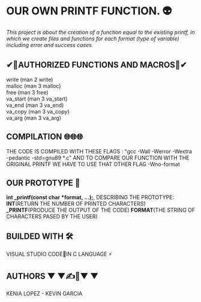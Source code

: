 # OUR OWN **PRINTF** FUNCTION. 👽 #

###### This project is about the creation of a function equal to the existing printf, in which we create files and functions for each format (type of variable) including error and success cases. ######

## ✔📒AUTHORIZED FUNCTIONS AND MACROS📒✔ ##

write (man 2 write)  
malloc (man 3 malloc)  
free (man 3 free)  
va_start (man 3 va_start)  
va_end (man 3 va_end)  
va_copy (man 3 va_copy)  
va_arg (man 3 va_arg)  

## COMPILATION 🌐🌐🌐 ##

THE CODE IS COMPILED WITH THESE FLAGS : "gcc -Wall -Werror -Wextra -pedantic -std=gnu89 *.c"
AND TO COMPARE OUR FUNCTION WITH THE ORIGINAL PRINTF WE HAVE TO USE THAT OTHER FLAG -Wno-format

## OUR PROTOTYPE 📝 ##

**int _printf(const char *format, ...);**, DESCRIBING THE PROTOTYPE: **INT**(RETURN THE NUMBER OF PRINTED CHARACTERS) **_PRINTF**(PRODUCE THE OUTPUT OF THE CODE) **FORMAT**(THE STRING OF CHARACTERS PASED BY THE USER)

## BUILDED WITH 🛠️ ##

VISUAL STUDIO CODE🔵IN C LANGUAGE ⚡

## AUTHORS ▼ ▼✍📝▼ ▼  ##

KENIA LOPEZ - KEVIN GARCIA